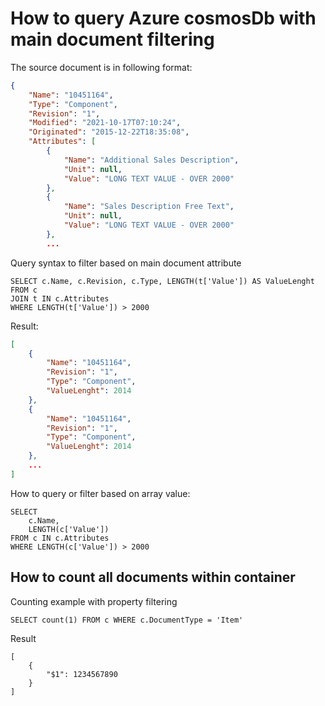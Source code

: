 
# How to query Azure cosmosDb with main document filtering

The source document is in following format:
``` Json
{
    "Name": "10451164",
    "Type": "Component",
    "Revision": "1",
    "Modified": "2021-10-17T07:10:24",
    "Originated": "2015-12-22T18:35:08",
    "Attributes": [
        {
            "Name": "Additional Sales Description",
            "Unit": null,
            "Value": "LONG TEXT VALUE - OVER 2000"
        },
        {
            "Name": "Sales Description Free Text",
            "Unit": null,
            "Value": "LONG TEXT VALUE - OVER 2000"
        },
        ...
```

Query syntax to filter based on main document attribute
```
SELECT c.Name, c.Revision, c.Type, LENGTH(t['Value']) AS ValueLenght
FROM c
JOIN t IN c.Attributes
WHERE LENGTH(t['Value']) > 2000
```
Result:
``` Json
[
    {
        "Name": "10451164",
        "Revision": "1",
        "Type": "Component",
        "ValueLenght": 2014
    },
    {
        "Name": "10451164",
        "Revision": "1",
        "Type": "Component",
        "ValueLenght": 2014
    },
    ...
]
```
How to query or filter based on array value:
```
SELECT 
    c.Name,
    LENGTH(c['Value'])
FROM c IN c.Attributes
WHERE LENGTH(c['Value']) > 2000
```

## How to count all documents within container

Counting example with property filtering
```
SELECT count(1) FROM c WHERE c.DocumentType = 'Item'
```
Result
```
[
    {
        "$1": 1234567890
    }
]
```
